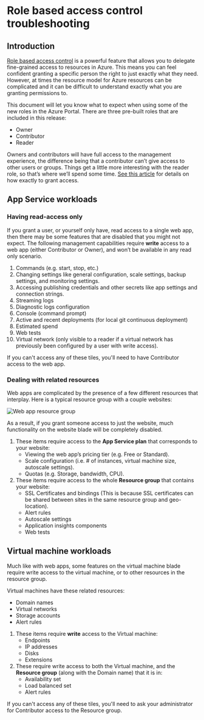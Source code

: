 <properties 
	pageTitle="Role based access control troubleshooting" 
	description="Working with different resource types for role based access control." 
	services="azure-portal"
	documentationCenter="na" 
	authors="stepsic-microsoft-com" 
	writer="" 
	manager="terrylan" 
	editor=""/>

<tags 
	ms.service="azure-portal" 
	ms.date="04/25/2015" 
	wacn.date=""/>

# Role based access control troubleshooting

## Introduction

[Role based access control](/documentation/articles/role-based-access-control-configure) is a powerful feature that allows you to delegate fine-grained access to resources in Azure. This means you can feel confident granting a specific person the right to just exactly what they need. However, at times the resource model for Azure resources can be complicated and it can be difficult to understand exactly what you are granting permissions to.

This document will let you know what to expect when using some of the new roles in the Azure Portal.  There are three pre-built roles that are included in this release:
* Owner
* Contributor
* Reader

Owners and contributors will have full access to the management experience, the difference being that a contributor can’t give access to other users or groups. Things get a little more interesting with the reader role, so that’s where we’ll spend some time. [See this article](../role-based-access-control-configure.md) for details on how exactly to grant access.

## App Service workloads

### Having read-access only 

If you grant a user, or yourself only have, read access to a single web app, then there may be some features that are disabled that you might not expect. The following management capabilities require **write** access to a web app (either Contributor or Owner), and won’t be available in any read only scenario. 
 
1. Commands (e.g. start, stop, etc.)
2. Changing settings like general configuration, scale settings, backup settings, and monitoring settings.
3. Accessing publishing credentials and other secrets like app settings and connection strings.
4. Streaming logs
5. Diagnostic logs configuration
6. Console (command prompt)
7. Active and recent deployments (for local git continuous deployment)
8. Estimated spend
9. Web tests
10. Virtual network (only visible to a reader if a virtual network has previously been configured by a user with write access).
 
If you can't access any of these tiles, you'll need to have Contributor access to the web app. 

### Dealing with related resources
 
Web apps are complicated by the presence of a few different resources that interplay. Here is a typical resource group with a couple websites:

![Web app resource group](./media/role-based-access-control-troubleshooting/Website-resource-model.png)

As a result, if you grant someone access to just the website, much functionality on the website blade will be completely disabled. 
 
1. These items require access to the **App Service plan** that corresponds to your website:  
    * Viewing the web app’s pricing tier (e.g. Free or Standard).
    * Scale configuration (i.e. # of instances, virtual machine size, autoscale settings).
    * Quotas (e.g. Storage, bandwidth, CPU).
2. These items require access to the whole **Resource group** that contains your website:  
    * SSL Certificates and bindings (This is because SSL certificates can be shared between sites in the same resource group and geo-location).
    * Alert rules
    * Autoscale settings
    * Application insights components
    * Web tests

## Virtual machine workloads

Much like with web apps, some features on the virtual machine blade require write access to the virtual machine, or to other resources in the resource group.

Virtual machines have these related resources:
* Domain names
* Virtual networks
* Storage accounts
* Alert rules

1. These items require **write** access to the Virtual machine:  
    * Endpoints
    * IP addresses
    * Disks
    * Extensions
2. These require write access to both the Virtual machine, and the **Resource group** (along with the Domain name) that it is in:  
    * Availability set
    * Load balanced set
    * Alert rules
    
If you can't access any of these tiles, you'll need to ask your administrator for Contributor access to the Resource group. 